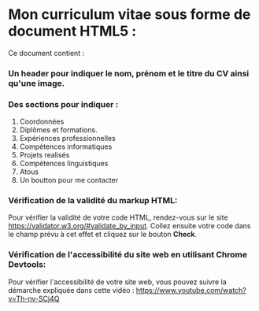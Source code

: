 # Mon curriculum vitae sous forme de document HTML5 :

Ce document contient :
### Un header pour indiquer le nom, prénom et le titre du CV ainsi qu'une image.
### Des sections pour indiquer : 
1. Coordonnées
2. Diplômes et formations.
3. Expériences professionnelles
4. Compétences informatiques
5. Projets realisés
6. Compétences linguistiques
7. Atous
8. Un boutton pour me contacter

### Vérification de la validité du markup HTML:
Pour vérifier la validité de votre code HTML, rendez-vous sur le site https://validator.w3.org/#validate_by_input. Collez ensuite votre code dans le champ prévu à cet effet et cliquez sur le bouton **Check**.

### Vérification de l'accessibilité du site web en utilisant Chrome Devtools: 
Pour vérifier l'accessibilité de votre site web, vous pouvez suivre la démarche expliquée dans cette vidéo :
https://www.youtube.com/watch?v=Th-nv-SCj4Q